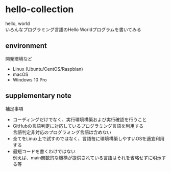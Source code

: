 # hello-collection
hello, world<br>
いろんなプログラミング言語のHello Worldプログラムを書いてみる

## environment
開発環境など

- Linux (Ubuntu/CentOS/Raspbian)
- macOS
- Windows 10 Pro

## supplementary note
補足事項

- コーディングだけでなく、実行環境構築および実行確認を行うこと
- GitHubの言語判定に対応しているプログラミング言語を利用する<br>
言語判定非対応のプログラミング言語は含めない
- 全てをLinux上で試すのではなく、言語毎に環境構築しやすいOSを適宜利用する
- 最短コードを書くわけではない<br>
例えば、main関数的な機構が提供されている言語はそれを省略せずに明示する等<br>
